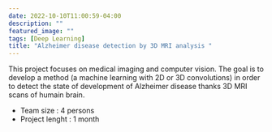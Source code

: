 ```yaml
---
date: 2022-10-10T11:00:59-04:00
description: ""
featured_image: ""
tags: [Deep Learning]
title: "Alzheimer disease detection by 3D MRI analysis "
---
```



This project focuses on medical imaging and computer vision. The goal is to develop a method (a machine learning with 2D or 3D convolutions) in order to detect the state of development of Alzheimer disease thanks 3D MRI scans of humain brain. 

- Team size : 4 persons
- Project lenght : 1 month 
 



